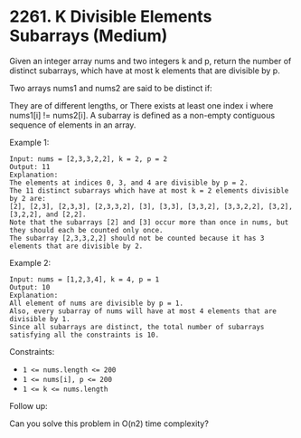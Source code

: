 # 2261. K Divisible Elements Subarrays (Medium)
Given an integer array nums and two integers k and p, return the number of distinct subarrays, which have at most k elements that are divisible by p.

Two arrays nums1 and nums2 are said to be distinct if:

They are of different lengths, or
There exists at least one index i where nums1[i] != nums2[i].
A subarray is defined as a non-empty contiguous sequence of elements in an array.

 

Example 1:
```
Input: nums = [2,3,3,2,2], k = 2, p = 2
Output: 11
Explanation:
The elements at indices 0, 3, and 4 are divisible by p = 2.
The 11 distinct subarrays which have at most k = 2 elements divisible by 2 are:
[2], [2,3], [2,3,3], [2,3,3,2], [3], [3,3], [3,3,2], [3,3,2,2], [3,2], [3,2,2], and [2,2].
Note that the subarrays [2] and [3] occur more than once in nums, but they should each be counted only once.
The subarray [2,3,3,2,2] should not be counted because it has 3 elements that are divisible by 2.
```
Example 2:
```
Input: nums = [1,2,3,4], k = 4, p = 1
Output: 10
Explanation:
All element of nums are divisible by p = 1.
Also, every subarray of nums will have at most 4 elements that are divisible by 1.
Since all subarrays are distinct, the total number of subarrays satisfying all the constraints is 10.
 ```

Constraints:

- `1 <= nums.length <= 200`
- `1 <= nums[i], p <= 200`
- `1 <= k <= nums.length`
 

Follow up:

Can you solve this problem in O(n2) time complexity?
